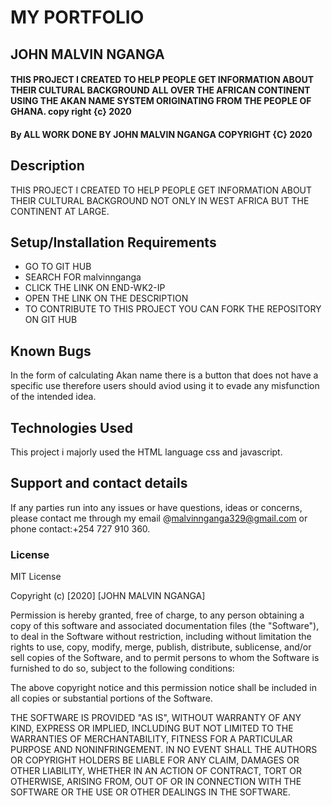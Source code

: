 # MY PORTFOLIO
## JOHN MALVIN NGANGA
#### THIS PROJECT I CREATED TO HELP PEOPLE GET INFORMATION ABOUT THEIR CULTURAL BACKGROUND ALL OVER THE AFRICAN CONTINENT USING THE AKAN NAME SYSTEM ORIGINATING FROM THE PEOPLE OF GHANA. copy right {c} 2020
#### By ALL WORK DONE BY JOHN MALVIN NGANGA COPYRIGHT {C} 2020
## Description
THIS PROJECT I CREATED TO HELP PEOPLE GET INFORMATION ABOUT THEIR CULTURAL BACKGROUND NOT ONLY IN WEST AFRICA BUT THE CONTINENT AT LARGE.
## Setup/Installation Requirements
* GO TO GIT HUB
* SEARCH FOR malvinnganga
* CLICK THE LINK ON END-WK2-IP
* OPEN THE LINK ON THE DESCRIPTION
* TO CONTRIBUTE TO THIS PROJECT YOU CAN FORK THE REPOSITORY ON GIT HUB
## Known Bugs
In the form of calculating Akan name there is a button that does not have a specific use therefore users should aviod using it to evade any misfunction of the intended idea.
## Technologies Used
This project i majorly used the HTML language css and javascript.
## Support and contact details
If any parties run into any issues or have questions, ideas or concerns, please contact me through my email @malvinnganga329@gmail.com or phone contact:+254 727 910 360.
### License
MIT License

Copyright (c) [2020] [JOHN MALVIN NGANGA]

Permission is hereby granted, free of charge, to any person obtaining a copy
of this software and associated documentation files (the "Software"), to deal
in the Software without restriction, including without limitation the rights
to use, copy, modify, merge, publish, distribute, sublicense, and/or sell
copies of the Software, and to permit persons to whom the Software is
furnished to do so, subject to the following conditions:

The above copyright notice and this permission notice shall be included in all
copies or substantial portions of the Software.

THE SOFTWARE IS PROVIDED "AS IS", WITHOUT WARRANTY OF ANY KIND, EXPRESS OR
IMPLIED, INCLUDING BUT NOT LIMITED TO THE WARRANTIES OF MERCHANTABILITY,
FITNESS FOR A PARTICULAR PURPOSE AND NONINFRINGEMENT. IN NO EVENT SHALL THE
AUTHORS OR COPYRIGHT HOLDERS BE LIABLE FOR ANY CLAIM, DAMAGES OR OTHER
LIABILITY, WHETHER IN AN ACTION OF CONTRACT, TORT OR OTHERWISE, ARISING FROM,
OUT OF OR IN CONNECTION WITH THE SOFTWARE OR THE USE OR OTHER DEALINGS IN THE
SOFTWARE.